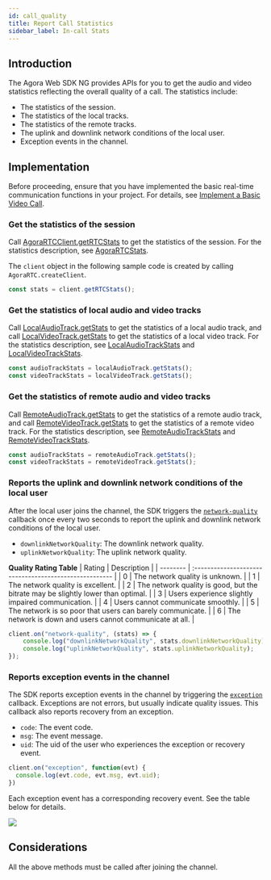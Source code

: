 ```yaml
---
id: call_quality
title: Report Call Statistics
sidebar_label: In-call Stats
---
```


## Introduction
The Agora Web SDK NG provides APIs for you to get the audio and video statistics reflecting the overall quality of a call. The statistics include:
- The statistics of the session.
- The statistics of the local tracks.
- The statistics of the remote tracks.
- The uplink and downlink network conditions of the local user.
- Exception events in the channel.

## Implementation

Before proceeding, ensure that you have implemented the basic real-time communication functions in your project. For details, see [Implement a Basic Video Call](basic_call.md).

### Get the statistics of the session

Call [AgoraRTCClient.getRTCStats](/api/en/interfaces/iagorartcclient.html#getrtcstats) to get the statistics of the session. For the statistics description, see [AgoraRTCStats](/api/en/interfaces/agorartcstats.html).

The `client` object in the following sample code is created by calling `AgoraRTC.createClient`.

```js
const stats = client.getRTCStats();
```

### Get the statistics of local audio and video tracks

Call [LocalAudioTrack.getStats](/api/en/interfaces/ilocalaudiotrack.html#getstats) to get the statistics of a local audio track, and call [LocalVideoTrack.getStats](/api/en/interfaces/ilocalvideotrack.html#getstats) to get the statistics of a local video track. For the statistics description, see [LocalAudioTrackStats](/api/en/interfaces/localaudiotrackstats.html) and [LocalVideoTrackStats](/api/en/interfaces/localvideotrackstats.html).

```js
const audioTrackStats = localAudioTrack.getStats();
const videoTrackStats = localVideoTrack.getStats();
```

### Get the statistics of remote audio and video tracks
Call [RemoteAudioTrack.getStats](/api/en/interfaces/iremoteaudiotrack.html#getstats) to get the statistics of a remote audio track, and call [RemoteVideoTrack.getStats](/api/en/interfaces/iremotevideotrack.html#getstats) to get the statistics of a remote video track. For the statistics description, see [RemoteAudioTrackStats](/api/en/interfaces/remoteaudiotrackstats.html) and [RemoteVideoTrackStats](/api/en/interfaces/remotevideotrackstats.html).

```js
const audioTrackStats = remoteAudioTrack.getStats();
const videoTrackStats = remoteVideoTrack.getStats();
```

### Reports the uplink and downlink network conditions of the local user

After the local user joins the channel, the SDK triggers the [`network-quality`](/api/en/interfaces/iagorartcclient.html#event_network_quality) callback once every two seconds to report the uplink and downlink network conditions of the local user.

- `downlinkNetworkQuality`: The downlink network quality.
- `uplinkNetworkQuality`: The uplink network quality.

**Quality Rating Table**
| Rating | Description |
| -------- | :----------------------------------------------------- |
| 0 | The network quality is unknown. |
| 1 | The network quality is excellent. |
| 2 | The network quality is good, but the bitrate may be slightly lower than optimal. |
| 3 | Users experience slightly impaired communication. |
| 4 | Users cannot communicate smoothly. |
| 5 | The network is so poor that users can barely communicate. |
| 6 | The network is down and users cannot communicate at all. |

``` javascript
client.on("network-quality", (stats) => {
    console.log("downlinkNetworkQuality", stats.downlinkNetworkQuality);
    console.log("uplinkNetworkQuality", stats.uplinkNetworkQuality);
});
```

### Reports exception events in the channel
The SDK reports exception events in the channel by triggering the [`exception`](/api/en/interfaces/iagorartcclient.html#event_exception) callback. Exceptions are not errors, but usually indicate quality issues. This callback also reports recovery from an exception.
- `code`: The event code.
- `msg`: The event message.
- `uid`: The uid of the user who experiences the exception or recovery event.

``` javascript
client.on("exception", function(evt) {
  console.log(evt.code, evt.msg, evt.uid);
})
```

Each exception event has a corresponding recovery event. See the table below for details.

![](assets-en/exception-event-en.png)

## Considerations
All the above methods must be called after joining the channel.